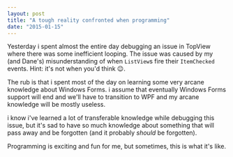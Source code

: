 ```yaml
---
layout: post
title: "A tough reality confronted when programming"
date: "2015-01-15"
---
```


Yesterday i spent almost the entire day debugging an issue in TopView where there was some inefficient looping. The issue was caused by my (and Dane's) misunderstanding of when `ListView`s fire their `ItemChecked` events. Hint: it's not when you'd think :wink:.

The rub is that i spent most of the day on learning some very arcane knowledge about Windows Forms. i assume that eventually Windows Forms support will end and we'll have to transition to WPF and my arcane knowledge will be mostly useless.

i know i've learned a lot of transferable knowledge while debugging this issue, but it's sad to have so much knowledge about something that will pass away and be forgotten (and it probably *should* be forgotten).

Programming is exciting and fun for me, but sometimes, this is what it's like.
